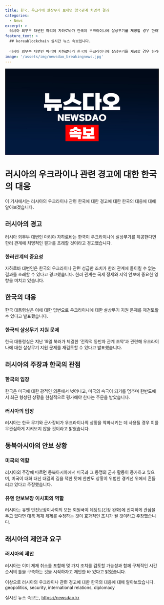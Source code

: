 ```yaml
---
title: 한국, 우크라에 살상무기 보내면 양국관계 치명적 결과
categories:
  - News
excerpt: >
  러시아 외무부 대변인 마리야 자하로바가 한국이 우크라이나에 살상무기를 제공할 경우 한러관계에 치명적인 결과가 초래될 것이라고 경고했다. 또한, 한국을 미국에 대한 광적인 의존에서 벗어나고 현재의 상황을 현실적으로 평가하라고 촉구했다. 자하로바는 미국과 그 동맹의 군사 활동이 증가하고 있으며 대화 대신 대결의 길을 택한 탓에 한반도 상황이 위험한 경계선 위에서 흔들리고 있다고 주장했다. 그녀는 유엔 안전보장이사회의 모든 회원국이 데탕트(긴장 완화)에 진지하게 관심을 두고 있다면 되도록 빨리 대북 제재 체제를 수정하는 것이 효과적인 조치가 될 것으로 주장했다.
feature_text: >
  ## koreablockchain 실시간 뉴스 속보입니다.

  러시아 외무부 대변인 마리야 자하로바가 한국이 우크라이나에 살상무기를 제공할 경우 한러관계에 치명적인 결과가 초래될 것이라고 경고했다. 또한, 한국을 미국에 대한 광적인 의존에서 벗어나고 현재의 상황을 현실적으로 평가하라고 촉구했다. 자하로바는 미국과 그 동맹의 군사 활동이 증가하고 있으며 대화 대신 대결의 길을 택한 탓에 한반도 상황이 위험한 경계선 위에서 흔들리고 있다고 주장했다. 그녀는 유엔 안전보장이사회의 모든 회원국이 데탕트(긴장 완화)에 진지하게 관심을 두고 있다면 되도록 빨리 대북 제재 체제를 수정하는 것이 효과적인 조치가 될 것으로 주장했다.
image: '/assets/img/newsdao_breakingnews.jpg'
---
```


<p><img src="/assets/img/newsdao_breakingnews.jpg" alt="koreablockchain 속보" /></p>

<h1>러시아의 우크라이나 관련 경고에 대한 한국의 대응</h1>

<p data-ke-size="size16"></p>

<p>이 기사에서는 러시아의 우크라이나 관련 한국에 대한 경고에 대한 한국의 대응에 대해 알아보겠습니다.</p>

<h2 data-ke-size="size26">러시아의 경고</h2>

<p>러시아 외무부 대변인 마리야 자하로바는 한국이 우크라이나에 살상무기를 제공한다면 한러 관계에 치명적인 결과를 초래할 것이라고 경고했습니다.</p>

<h3>한러관계의 중요성</h3>

<p>자하로바 대변인은 한국의 우크라이나 관련 성급한 조치가 한러 관계에 돌이킬 수 없는 결과를 초래할 수 있다고 경고했습니다. 한러 관계는 국제 정세와 지역 안보에 중요한 영향을 미치고 있습니다.</p>

<p data-ke-size="size16"></p>

<h2 data-ke-size="size26">한국의 대응</h2>

<p>한국 대통령실은 이에 대한 답변으로 우크라이나에 대한 살상무기 지원 문제를 재검토할 수 있다고 발표했습니다.</p>

<h3>한국의 살상무기 지원 문제</h3>

<p>한국 대통령실은 지난 19일 북러가 체결한 '전략적 동반자 관계 조약'과 관련해 우크라이나에 대한 살상무기 지원 문제를 재검토할 수 있다고 발표했습니다.</p>

<p data-ke-size="size16"></p>

<h2 data-ke-size="size26">러시아의 주장과 한국의 관점</h2>

<h3>한국의 입장</h3>

<p>한국은 미국에 대한 광적인 의존에서 벗어나고, 미국의 속국이 되기를 멈추며 한반도에서 최근 형성된 상황을 현실적으로 평가해야 한다는 주문을 받았습니다.</p>

<h3>러시아의 입장</h3>

<p>러시아는 한국 무기와 군사장비가 우크라이나의 상황을 악화시키는 데 사용될 경우 이를 무관심하게 지켜보지 않을 것이라고 밝혔습니다.</p>

<p data-ke-size="size16"></p>

<h2 data-ke-size="size26">동북아시아의 안보 상황</h2>

<h3>미국의 역할</h3>

<p>러시아의 주장에 따르면 동북아시아에서 미국과 그 동맹의 군사 활동이 증가하고 있으며, 미국이 대화 대신 대결의 길을 택한 탓에 한반도 상황이 위험한 경계선 위에서 흔들리고 있다고 주장했습니다.</p>

<h3>유엔 안보보장 이사회의 역할</h3>

<p>러시아는 유엔 안전보장이사회의 모든 회원국이 데탕트(긴장 완화)에 진지하게 관심을 두고 있다면 대북 제재 체제를 수정하는 것이 효과적인 조치가 될 것이라고 주장했습니다.</p>

<p data-ke-size="size16"></p>

<h2 data-ke-size="size26">래시아의 제안과 요구</h2>

<h3>러시아의 제안</h3>

<p>러시아는 이미 제재 취소를 포함해 몇 가지 조치를 검토할 가능성과 함께 구체적인 시간 순서의 틀을 구축하는 것을 시작하자고 제안한 바 있다고 밝혔습니다.</p>

<p data-ke-size="size16"></p>

<p>이상으로 러시아의 우크라이나 관련 경고에 대한 한국의 대응에 대해 알아보았습니다. geopolitics, security, international relations, diplomacy</p>
실시간 뉴스 속보는, <a href="https://newsdao.kr" rel="dofollow">https://newsdao.kr</a>


